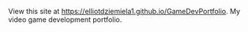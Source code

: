 View this site at https://elliotdziemiela1.github.io/GameDevPortfolio. My video game development portfolio.

